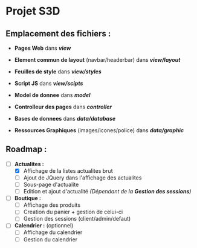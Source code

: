 # Projet S3D

## Emplacement des fichiers :

* **Pages Web** dans ***view***
* **Element commun de layout** (navbar/headerbar) dans ***view/layout***
* **Feuilles de style** dans ***view/styles***
* **Script JS** dans ***view/scipts***

* **Model de donnee** dans ***model***

* **Controlleur des pages** dans ***controller***

* **Bases de donnees** dans ***data/database***
* **Ressources Graphiques** (images/icones/police) dans ***data/graphic***

## Roadmap :
- [ ] **Actualites :**
  - [x] Affichage de la listes actualites brut
  - [ ] Ajout de JQuery dans l'affichage des actualites
  - [ ] Sous-page d'actualite
  - [ ] Edition et ajout d'actualité *(Dépendant de la **Gestion des sessions**)*

- [ ] **Boutique :**
  - [ ] Affichage des produits
  - [ ] Creation du panier + gestion de celui-ci
  - [ ] Gestion des sessions (client/admin/defaut)

- [ ] **Calendrier :** (optionnel)
  - [ ] Affichage du calendrier
  - [ ] Gestion du calendrier
